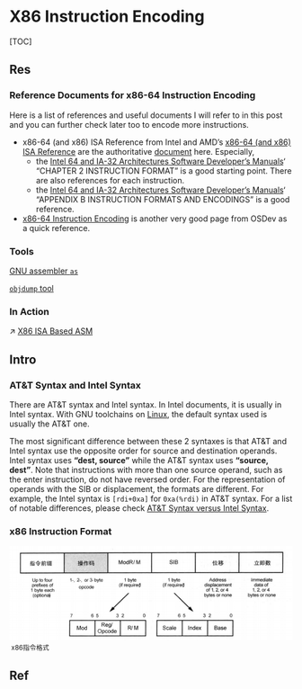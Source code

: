 # X86 Instruction Encoding

[TOC]



## Res
### Reference Documents for x86-64 Instruction Encoding
Here is a list of references and useful documents I will refer to in this post and you can further check later too to encode more instructions.

- x86-64 (and x86) ISA Reference from Intel and AMD’s [x86-64 (and x86) ISA Reference](https://www.systutorials.com/3024/x86-64-isa-assembly-references/) are the authoritative [document](https://www.systutorials.com/tag/document/ "document") here. Especially,
    - the [Intel 64 and IA-32 Architectures Software Developer’s Manuals](https://www.systutorials.com/go/intel-x86-64-reference-manual/)‘ “CHAPTER 2 INSTRUCTION FORMAT” is a good starting point. There are also references for each instruction.
    - the [Intel 64 and IA-32 Architectures Software Developer’s Manuals](https://www.systutorials.com/go/intel-x86-64-reference-manual/)‘ “APPENDIX B INSTRUCTION FORMATS AND ENCODINGS” is a good reference.
- [x86-64 Instruction Encoding](http://wiki.osdev.org/X86-64_Instruction_Encoding) is another very good page from OSDev as a quick reference.


### Tools
[GNU assembler `as`](https://www.systutorials.com/docs/linux/man/1-as/) 

[`objdump` tool](https://www.systutorials.com/docs/linux/man/1-objdump/)


### In Action
↗ [X86 ISA Based ASM](../../../../../👩‍💻%20Languages%20Programming/ASM%20(Assembly%20Languages)/X86%20ISA%20Based%20ASM/X86%20ISA%20Based%20ASM.md)



## Intro
### AT&T Syntax and Intel Syntax
There are AT&T syntax and Intel syntax. In Intel documents, it is usually in Intel syntax. With GNU toolchains on [Linux](https://www.systutorials.com/category/linux/ "Linux"), the default syntax used is usually the AT&T one.

The most significant difference between these 2 syntaxes is that AT&T and Intel syntax use the opposite order for source and destination operands. Intel syntax uses **“dest, source”** while the AT&T syntax uses **“source, dest”**. Note that instructions with more than one source operand, such as the enter instruction, do not have reversed order. For the representation of operands with the SIB or displacement, the formats are different. For example, the Intel syntax is `[rdi+0xa]` for `0xa(%rdi)` in AT&T syntax. For a list of notable differences, please check [AT&T Syntax versus Intel Syntax](http://www.sourceware.org/binutils/docs-2.12/as.info/i386-Syntax.html).


### x86 Instruction Format
![](../../../../../../../Assets/Pics/Pasted%20image%2020230321195343.png)
<small> x86指令格式</small>



## Ref
[x86 指令格式]: https://www.cnblogs.com/QKSword/p/8735119.html

[ Beginners’ Guide to x86-64 Instruction Encoding]: https://www.systutorials.com/beginners-guide-x86-64-instruction-encoding/

[x86 Instruction Format Reference]: http://www.c-jump.com/CIS77/CPU/x86/X77_0030_encoding_format.htm


